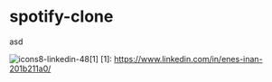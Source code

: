 # spotify-clone
asd

![icons8-linkedin-48](https://user-images.githubusercontent.com/72499839/108604763-f833ee00-73c0-11eb-88aa-d471b5309600.png)[1]
[1]: https://www.linkedin.com/in/enes-inan-201b211a0/

